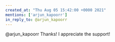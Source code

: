 ```yaml
---
created_at: "Thu Aug 05 15:42:00 +0000 2021"
mentions: ['arjun_kapoorr']
in_reply_to: @arjun_kapoorr
---
```


@arjun_kapoorr Thanks! I appreciate the support!